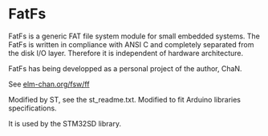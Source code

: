 # FatFs
FatFs is a generic FAT file system module for small embedded systems. The FatFs is written in compliance with ANSI C and completely separated from the disk I/O layer. Therefore it is independent of hardware architecture.

FatFs has being developped as a personal project of the author, ChaN.

See [elm-chan.org/fsw/ff](http://elm-chan.org/fsw/ff/00index_e.html)

Modified by ST, see the st_readme.txt.
Modified to fit Arduino libraries specifications.

It is used by the STM32SD library.
